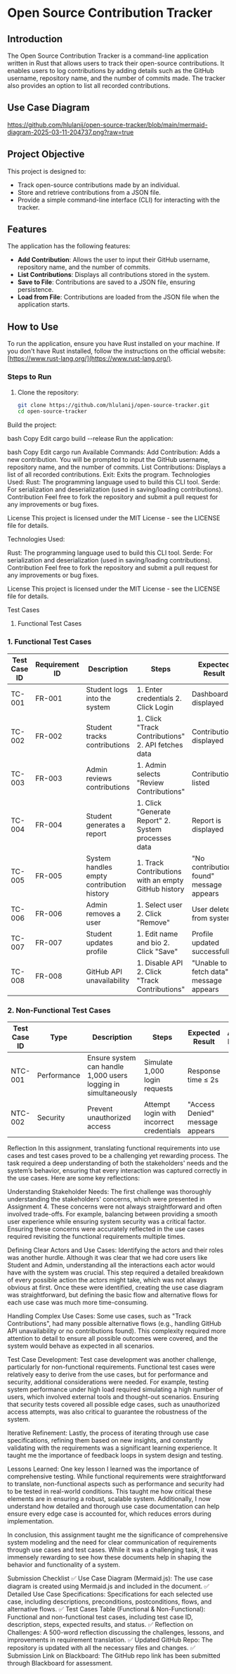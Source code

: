 # Open Source Contribution Tracker

## Introduction

The Open Source Contribution Tracker is a command-line application written in Rust that allows users to track their open-source contributions. It enables users to log contributions by adding details such as the GitHub username, repository name, and the number of commits made. The tracker also provides an option to list all recorded contributions.

## Use Case Diagram
https://github.com/hlulanij/open-source-tracker/blob/main/mermaid-diagram-2025-03-11-204737.png?raw=true


## Project Objective

This project is designed to:

- Track open-source contributions made by an individual.
- Store and retrieve contributions from a JSON file.
- Provide a simple command-line interface (CLI) for interacting with the tracker.

## Features

The application has the following features:

- **Add Contribution**: Allows the user to input their GitHub username, repository name, and the number of commits.
- **List Contributions**: Displays all contributions stored in the system.
- **Save to File**: Contributions are saved to a JSON file, ensuring persistence.
- **Load from File**: Contributions are loaded from the JSON file when the application starts.

## How to Use

To run the application, ensure you have Rust installed on your machine. If you don't have Rust installed, follow the instructions on the official website: [https://www.rust-lang.org/](https://www.rust-lang.org/).

### Steps to Run

1. Clone the repository:
   ```bash
   git clone https://github.com/hlulanij/open-source-tracker.git
   cd open-source-tracker
   ```
Build the project:

bash
Copy
Edit
cargo build --release
Run the application:

bash
Copy
Edit
cargo run
Available Commands:
Add Contribution: Adds a new contribution. You will be prompted to input the GitHub username, repository name, and the number of commits.
List Contributions: Displays a list of all recorded contributions.
Exit: Exits the program.
Technologies Used:
Rust: The programming language used to build this CLI tool.
Serde: For serialization and deserialization (used in saving/loading contributions).
Contribution
Feel free to fork the repository and submit a pull request for any improvements or bug fixes.

License
This project is licensed under the MIT License - see the LICENSE file for details.


Technologies Used:

Rust: The programming language used to build this CLI tool.
Serde: For serialization and deserialization (used in saving/loading contributions).
Contribution
Feel free to fork the repository and submit a pull request for any improvements or bug fixes.

License
This project is licensed under the MIT License - see the LICENSE file for details.


Test Cases
1. Functional Test Cases
### 1. Functional Test Cases

| Test Case ID | Requirement ID | Description                         | Steps                                        | Expected Result                 | Actual Result | Status |
|--------------|----------------|-------------------------------------|----------------------------------------------|---------------------------------|----------------|--------|
| TC-001       | FR-001         | Student logs into the system        | 1. Enter credentials 2. Click Login          | Dashboard displayed              |                |        |
| TC-002       | FR-002         | Student tracks contributions        | 1. Click "Track Contributions" 2. API fetches data | Contributions displayed          |                |        |
| TC-003       | FR-003         | Admin reviews contributions         | 1. Admin selects "Review Contributions"      | Contributions listed             |                |        |
| TC-004       | FR-004         | Student generates a report          | 1. Click "Generate Report" 2. System processes data | Report is displayed              |                |        |
| TC-005       | FR-005         | System handles empty contribution history | 1. Track Contributions with an empty GitHub history | "No contributions found" message appears | | |
| TC-006       | FR-006         | Admin removes a user                | 1. Select user 2. Click "Remove"            | User deleted from system         |                |        |
| TC-007       | FR-007         | Student updates profile             | 1. Edit name and bio 2. Click "Save"        | Profile updated successfully     |                |        |
| TC-008       | FR-008         | GitHub API unavailability           | 1. Disable API 2. Click "Track Contributions" | "Unable to fetch data" message appears | | |

### 2. Non-Functional Test Cases

| Test Case ID | Type       | Description                           | Steps                              | Expected Result               | Actual Result | Status |
|--------------|------------|---------------------------------------|------------------------------------|-------------------------------|----------------|--------|
| NTC-001      | Performance| Ensure system can handle 1,000 users logging in simultaneously | Simulate 1,000 login requests      | Response time ≤ 2s             |                |        |
| NTC-002      | Security   | Prevent unauthorized access          | Attempt login with incorrect credentials | "Access Denied" message appears |                |        |


Reflection
In this assignment, translating functional requirements into use cases and test cases proved to be a challenging yet rewarding process. The task required a deep understanding of both the stakeholders' needs and the system’s behavior, ensuring that every interaction was captured correctly in the use cases. Here are some key reflections:

Understanding Stakeholder Needs: The first challenge was thoroughly understanding the stakeholders' concerns, which were presented in Assignment 4. These concerns were not always straightforward and often involved trade-offs. For example, balancing between providing a smooth user experience while ensuring system security was a critical factor. Ensuring these concerns were accurately reflected in the use cases required revisiting the functional requirements multiple times.

Defining Clear Actors and Use Cases: Identifying the actors and their roles was another hurdle. Although it was clear that we had core users like Student and Admin, understanding all the interactions each actor would have with the system was crucial. This step required a detailed breakdown of every possible action the actors might take, which was not always obvious at first. Once these were identified, creating the use case diagram was straightforward, but defining the basic flow and alternative flows for each use case was much more time-consuming.

Handling Complex Use Cases: Some use cases, such as "Track Contributions", had many possible alternative flows (e.g., handling GitHub API unavailability or no contributions found). This complexity required more attention to detail to ensure all possible outcomes were covered, and the system would behave as expected in all scenarios.

Test Case Development: Test case development was another challenge, particularly for non-functional requirements. Functional test cases were relatively easy to derive from the use cases, but for performance and security, additional considerations were needed. For example, testing system performance under high load required simulating a high number of users, which involved external tools and thought-out scenarios. Ensuring that security tests covered all possible edge cases, such as unauthorized access attempts, was also critical to guarantee the robustness of the system.

Iterative Refinement: Lastly, the process of iterating through use case specifications, refining them based on new insights, and constantly validating with the requirements was a significant learning experience. It taught me the importance of feedback loops in system design and testing.

Lessons Learned: One key lesson I learned was the importance of comprehensive testing. While functional requirements were straightforward to translate, non-functional aspects such as performance and security had to be tested in real-world conditions. This taught me how critical these elements are in ensuring a robust, scalable system. Additionally, I now understand how detailed and thorough use case documentation can help ensure every edge case is accounted for, which reduces errors during implementation.

In conclusion, this assignment taught me the significance of comprehensive system modeling and the need for clear communication of requirements through use cases and test cases. While it was a challenging task, it was immensely rewarding to see how these documents help in shaping the behavior and functionality of a system.

Submission Checklist
✅ Use Case Diagram (Mermaid.js): The use case diagram is created using Mermaid.js and included in the document.
✅ Detailed Use Case Specifications: Specifications for each selected use case, including descriptions, preconditions, postconditions, flows, and alternative flows.
✅ Test Cases Table (Functional & Non-Functional): Functional and non-functional test cases, including test case ID, description, steps, expected results, and status.
✅ Reflection on Challenges: A 500-word reflection discussing the challenges, lessons, and improvements in requirement translation.
✅ Updated GitHub Repo: The repository is updated with all the necessary files and changes.
✅ Submission Link on Blackboard: The GitHub repo link has been submitted through Blackboard for assessment.
